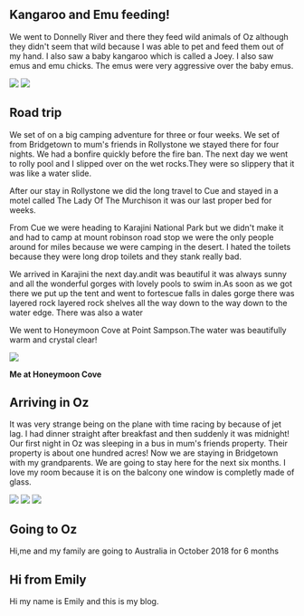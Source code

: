 ## Kangaroo and Emu feeding!

We went to Donnelly River and there they feed wild animals of Oz although they didn't seem that wild because I was able to pet and  feed them out of my hand. I also saw a baby kangaroo which is called a Joey. I also saw emus and emu chicks. The emus were very aggressive over the baby emus. 
  

<img src="https://res.cloudinary.com/dx97qkqq4/image/upload/v1541646800/oz/emily-kangaroo.png">
<img src="https://res.cloudinary.com/dx97qkqq4/image/upload/v1541651686/oz/emu-and-chicks.png">

## Road trip

We  set of on a big camping adventure for three or four weeks. 
We set of from Bridgetown to mum's friends in Rollystone we stayed there for four nights. 
We had a bonfire quickly before the fire ban.
The next day we went to rolly pool and I slipped over on the wet rocks.They were so slippery that it was like a water slide.

After our stay in Rollystone we did the long travel to Cue and stayed in a motel called The Lady Of The Murchison it was our last proper bed for weeks.

From Cue we were heading to Karajini National Park but we didn't make it and had to camp at mount robinson road stop we were the only people around for miles because we were camping in the desert. I hated the toilets because they were long drop toilets and they stank really bad. 

We arrived in Karajini the next day.andit was beautiful it was always sunny and all the wonderful gorges with lovely pools to swim in.As soon as we got there we put up the tent and went to fortescue falls in dales gorge there was layered rock layered rock shelves all the way down to the way down to the water edge. There was also a water            

We went to Honeymoon Cove at Point Sampson.The water was beautifully warm and crystal clear! 

<img src="https://res.cloudinary.com/dx97qkqq4/image/upload/v1541641856/oz/emily-honeymoon-cove.png">


**Me at Honeymoon Cove**

## Arriving in Oz
 
It was very strange being on the plane with time racing by because of jet lag. I had dinner straight after breakfast and then suddenly it was midnight! Our first night in Oz was sleeping in a bus in mum's friends property. Their property is about one hundred acres! Now we are staying in Bridgetown with my grandparents. We are going to stay here for the next six months. I love my room because it is on the balcony one window is completly made of glass.  

<img src="https://res.cloudinary.com/dx97qkqq4/image/upload/v1541653533/oz/brockway-bus.png">

<img src="https://res.cloudinary.com/dx97qkqq4/image/upload/v1541729023/oz/emilys-room.png">
<img src="https://res.cloudinary.com/dx97qkqq4/image/upload/v1541729026/oz/emilys-room-outside.png">

## Going to Oz

Hi,me and my family are going to Australia in October 2018 for 6 months



## Hi from Emily


Hi my name is Emily and this is my blog.


